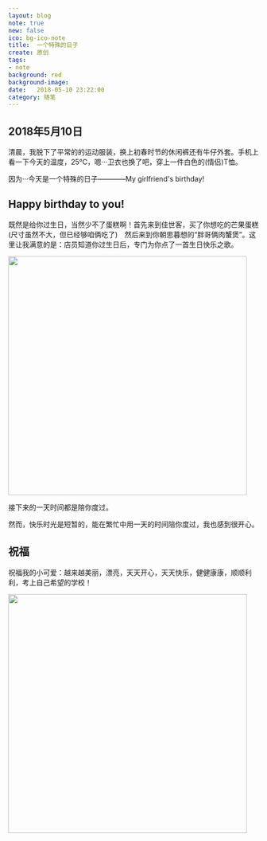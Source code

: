 ```yaml
---
layout: blog
note: true
new: false
ico: bg-ico-note
title:  一个特殊的日子
create: 原创
tags:
- note
background: red
background-image: 
date:   2018-05-10 23:22:00
category: 随笔
---
```


## 2018年5月10日

清晨，我脱下了平常的的运动服装，换上初春时节的休闲裤还有牛仔外套。手机上看一下今天的温度，25℃，嗯···卫衣也换了吧，穿上一件白色的(情侣)T恤。  

因为···今天是一个特殊的日子————My girlfriend's birthday!  

## **Happy birthday to you!**

既然是给你过生日，当然少不了蛋糕啊！首先来到佳世客，买了你想吃的芒果蛋糕(尺寸虽然不大，但已经够咱俩吃了)　然后来到你朝思暮想的“胖哥俩肉蟹煲”。这里让我满意的是：店员知道你过生日后，专门为你点了一首生日快乐之歌。  

<img src="https://hangforfreedom.github.io/thumbnails/birthday2.jpg" width="480px" height="480px">  

接下来的一天时间都是陪你度过。  

然而，快乐时光是短暂的，能在繁忙中用一天的时间陪你度过，我也感到很开心。  

## 祝福

祝福我的小可爱：越来越美丽，漂亮，天天开心，天天快乐，健健康康，顺顺利利，考上自己希望的学校！  

<img src="https://hangforfreedom.github.io/thumbnails/birthday1.jpg" alt="" width="480px" height="480px">